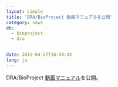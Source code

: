 ```yaml
---
layout: simple
title: 'DRA/BioProject 動画マニュアルを公開'
category: news
db:
  - bioproject
  - dra


date: 2012-04-27T16:40:43
lang: ja
---
```


DRA/BioProject <a href="https://www.youtube.com/user/DDBJvideo">動画マニュアル</a>を公開。
